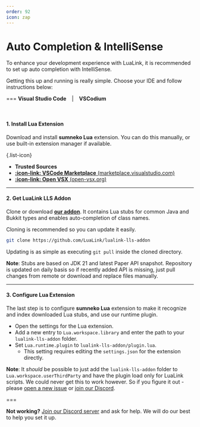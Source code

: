 ```yaml
---
order: 92
icon: zap
---
```

# Auto Completion & IntelliSense
To enhance your development experience with LuaLink, it is recommended to set up auto completion with IntelliSense.

Getting this up and running is really simple. Choose your IDE and follow instructions below:

=== **Visual Studio Code** &ensp; | &ensp; **VSCodium**

<br>

#### 1. Install Lua Extension
Download and install **sumneko Lua** extension. You can do this manually, or use built-in extension manager if available.

{.list-icon}
- **Trusted Sources**
- [**:icon-link: VSCode Marketplace** (marketplace.visualstudio.com)](https://marketplace.visualstudio.com/items?itemName=sumneko.lua)
- [**:icon-link: Open VSX** (open-vsx.org)](https://open-vsx.org/extension/sumneko/lua)

---

#### 2. Get LuaLink LLS Addon
Clone or download [**our addon**](https://github.com/LuaLink/lualink-lls-addon). It contains Lua stubs for common Java and Bukkit types and enables auto-completion of class names.

Cloning is recommended so you can update it easily.
```bash
git clone https://github.com/LuaLink/lualink-lls-addon
```
Updating is as simple as executing `git pull` inside the cloned directory.

**Note**: Stubs are based on JDK 21 and latest Paper API snapshot. Repository is updated on daily basis so if recently added API is missing, just pull changes from remote or download and replace files manually.

---

#### 3. Configure Lua Extension
The last step is to configure **sumneko Lua** extension to make it recognize and index downloaded Lua stubs, and use our runtime plugin.

- Open the settings for the Lua extension.
- Add a new entry to `Lua.workspace.library` and enter the path to your `lualink-lls-addon` folder.
- Set `Lua.runtime.plugin` to `lualink-lls-addon/plugin.lua`.
  - This setting requires editing the `settings.json` for the extension directly.

**Note**: It *should* be possible to just add the `lualink-lls-addon` folder to `Lua.workspace.userThirdParty` and have the plugin load only for LuaLink scripts. We could never get this to work however. So if you figure it out - please [open a new issue](https://github.com/LuaLink/docs/issues) or [join our Discord](https://discord.gg/xYcjBKqkDz).

===

**Not working?** [Join our Discord server](https://discord.gg/xYcjBKqkDz) and ask for help. We will do our best to help you set it up.

<!-- Add more IDE instructions below as needed -->
